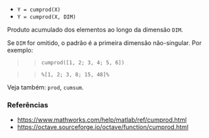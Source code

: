 - `Y = cumprod(X)`
- `Y = cumprod(X, DIM)`

Produto acumulado dos elementos ao longo da dimensão `DIM`.

Se `DIM` for omitido, o padrão é a primeira dimensão não-singular. Por exemplo:

> > `cumprod([1, 2; 3, 4; 5, 6])`

> > `%[1, 2; 3, 8; 15, 48]%`

Veja também: `prod`, `cumsum`.

### Referências

- https://www.mathworks.com/help/matlab/ref/cumprod.html
- https://octave.sourceforge.io/octave/function/cumprod.html
